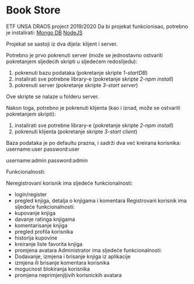 # Book Store
ETF UNSA DRAOS project 2019/2020
Da bi projekat funkcionisao, potrebno je instalirati:
[Mongo DB](https://www.mongodb.com/try/download/community)
[NodeJS](https://nodejs.org/en/download/) 

Projekat se sastoji iz dva dijela: klijent i server. 

Potrebno je prvo pokrenuti server (može se jednostavno ostvariti pokretanjem sljedecih skripti u sljedećem redoslijedu):
1. pokrenuti bazu podataka (pokretanje skripte *1-startDB*)
2. instalirati sve potrebne library-e (pokretanje skripte *2-npm install*)
3. pokrenuti server (pokretanje skripte *3-start server*)

Ove skripte se nalaze u folderu server.

Nakon toga, potrebno je pokrenuti klijenta (kao i iznad, može se ostvariti pokretanjem skripti):
1. instalirati sve potrebne library-e (pokretanje skripte *2-npm install*)
2. pokrenuti klijenta (pokretanje skripte *3-start client*)

Baza podataka je po defaultu prazna, i sadrži dva već kreirana korisnika:
username:user
password:user

username:admin
password:admin

Funkcionalnosti:

Neregistrovani korisnik ima sljedeće funkcionalnosti:
- login/register
- pregled knjiga, detalja o knjigama i komentara
Registrovani korisnik ima sljedeće funkcionalnosti:
- kupovanje knjiga
- davanje ratinga knjigama
- komentarisanje knjiga
- pregled profila korisnika
- historija kupovine
- kreiranje liste favorita knjiga
- promjena avatara
Administrator ima sljedeće funkcionalnosti:
- Dodavanje, izmjena i brisanje knjiga iz aplikacije
- izmjena ili brisanje komentara korisnika
- mogucnost blokiranja korisnika
- promjena neprimjenjljivih korisnickih avatara
